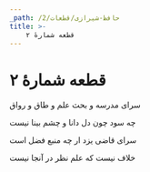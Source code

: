 ```yaml
---
_path: /حافظ-شیرازی/قطعات/2
title: >-
    قطعه شمارهٔ ۲
---
```

# قطعه شمارهٔ ۲

<div class="b" id="bn1"><div class="m1"><p>سرای مدرسه و بحث علم و طاق و رواق</p></div>
<div class="m2"><p>چه سود چون دل دانا و چشم بینا نیست</p></div></div>
<div class="b" id="bn2"><div class="m1"><p>سرای قاضی یزد ار چه منبع فضل است</p></div>
<div class="m2"><p>خلاف نیست که علم نظر در آنجا نیست</p></div></div>
